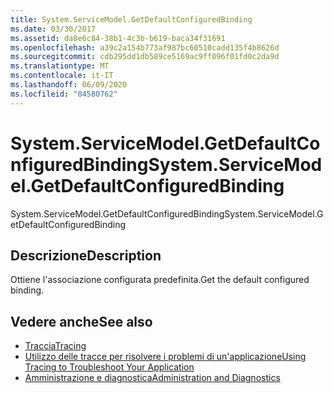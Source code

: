 ```yaml
---
title: System.ServiceModel.GetDefaultConfiguredBinding
ms.date: 03/30/2017
ms.assetid: da8e6c84-38b1-4c3b-b619-baca34f31691
ms.openlocfilehash: a39c2a154b773af987bc60510cadd135f4b8626d
ms.sourcegitcommit: cdb295dd1db589ce5169ac9ff096f01fd0c2da9d
ms.translationtype: MT
ms.contentlocale: it-IT
ms.lasthandoff: 06/09/2020
ms.locfileid: "84580762"
---
```

# <a name="systemservicemodelgetdefaultconfiguredbinding"></a><span data-ttu-id="218a8-102">System.ServiceModel.GetDefaultConfiguredBinding</span><span class="sxs-lookup"><span data-stu-id="218a8-102">System.ServiceModel.GetDefaultConfiguredBinding</span></span>
<span data-ttu-id="218a8-103">System.ServiceModel.GetDefaultConfiguredBinding</span><span class="sxs-lookup"><span data-stu-id="218a8-103">System.ServiceModel.GetDefaultConfiguredBinding</span></span>  
  
## <a name="description"></a><span data-ttu-id="218a8-104">Descrizione</span><span class="sxs-lookup"><span data-stu-id="218a8-104">Description</span></span>  
 <span data-ttu-id="218a8-105">Ottiene l'associazione configurata predefinita.</span><span class="sxs-lookup"><span data-stu-id="218a8-105">Get the default configured binding.</span></span>  
  
## <a name="see-also"></a><span data-ttu-id="218a8-106">Vedere anche</span><span class="sxs-lookup"><span data-stu-id="218a8-106">See also</span></span>

- [<span data-ttu-id="218a8-107">Traccia</span><span class="sxs-lookup"><span data-stu-id="218a8-107">Tracing</span></span>](index.md)
- [<span data-ttu-id="218a8-108">Utilizzo delle tracce per risolvere i problemi di un'applicazione</span><span class="sxs-lookup"><span data-stu-id="218a8-108">Using Tracing to Troubleshoot Your Application</span></span>](using-tracing-to-troubleshoot-your-application.md)
- [<span data-ttu-id="218a8-109">Amministrazione e diagnostica</span><span class="sxs-lookup"><span data-stu-id="218a8-109">Administration and Diagnostics</span></span>](../index.md)
